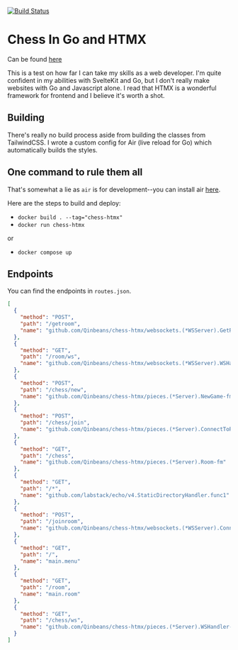 [![Build Status](https://github.com/Qinbeans/chess-htmx/actions/workflows/docker-image.yml/badge.svg)](https://github.com/Qinbeans/chess-htmx/actions/workflows/docker-image.yml)

# Chess In Go and HTMX

Can be found [here](https://chess-htmx.onrender.com/)

This is a test on how far I can take my skills as a web developer. I'm quite confident in my abilities with SvelteKit and Go, but I don't really make websites with Go and Javascript alone. I read that HTMX is a wonderful framework for frontend and I believe it's worth a shot.

## Building

There's really no build process aside from building the classes from TailwindCSS. I wrote a custom config for Air (live reload for Go) which automatically builds the styles.

## One command to rule them all

That's somewhat a lie as `air` is for development--you can install air [here](https://github.com/cosmtrek/air).

Here are the steps to build and deploy:
- `docker build . --tag="chess-htmx"`
- `docker run chess-htmx`

or

- `docker compose up`

## Endpoints

You can find the endpoints in `routes.json`.

```json
[
  {
    "method": "POST",
    "path": "/getroom",
    "name": "github.com/Qinbeans/chess-htmx/websockets.(*WSServer).GetRoom-fm"
  },
  {
    "method": "GET",
    "path": "/room/ws",
    "name": "github.com/Qinbeans/chess-htmx/websockets.(*WSServer).WSHandler-fm"
  },
  {
    "method": "POST",
    "path": "/chess/new",
    "name": "github.com/Qinbeans/chess-htmx/pieces.(*Server).NewGame-fm"
  },
  {
    "method": "POST",
    "path": "/chess/join",
    "name": "github.com/Qinbeans/chess-htmx/pieces.(*Server).ConnectToRoom-fm"
  },
  {
    "method": "GET",
    "path": "/chess",
    "name": "github.com/Qinbeans/chess-htmx/pieces.(*Server).Room-fm"
  },
  {
    "method": "GET",
    "path": "/*",
    "name": "github.com/labstack/echo/v4.StaticDirectoryHandler.func1"
  },
  {
    "method": "POST",
    "path": "/joinroom",
    "name": "github.com/Qinbeans/chess-htmx/websockets.(*WSServer).ConnectToRoom-fm"
  },
  {
    "method": "GET",
    "path": "/",
    "name": "main.menu"
  },
  {
    "method": "GET",
    "path": "/room",
    "name": "main.room"
  },
  {
    "method": "GET",
    "path": "/chess/ws",
    "name": "github.com/Qinbeans/chess-htmx/pieces.(*Server).WSHandler-fm"
  }
]
```

